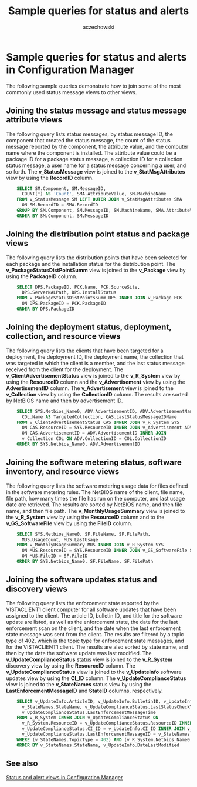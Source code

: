 ﻿---
title: Sample queries for status and alerts
titleSuffix: Configuration Manager
description: Sample queries that show how to join some of the most commonly used status message views to other views.
ms.date: 04/30/2019
ms.prod: configuration-manager
ms.technology: configmgr-sdk
ms.topic: conceptual


ms.assetid: 61c9b4be-4656-413a-8fb1-c6e72d89fbaa
author: aczechowski
ms.author: aaroncz
manager: dougeby
---

# Sample queries for status and alerts in Configuration Manager

The following sample queries demonstrate how to join some of the most commonly used status message views to other views.

## Joining the status message and status message attribute views

The following query lists status messages, by status message ID, the component that created the status message, the count of the status message reported by the component, the attribute value, and the computer name where the component is installed. The attribute value could be a package ID for a package status message, a collection ID for a collection status message, a user name for a status message concerning a user, and so forth. The **v_StatusMessage** view is joined to the **v_StatMsgAttributes** view by using the **RecordID** column.

```sql
    SELECT SM.Component, SM.MessageID, 
      COUNT(*) AS 'Count', SMA.AttributeValue, SM.MachineName 
    FROM v_StatusMessage SM LEFT OUTER JOIN v_StatMsgAttributes SMA 
      ON SM.RecordID = SMA.RecordID 
    GROUP BY SM.Component, SM.MessageID, SM.MachineName, SMA.AttributeValue 
    ORDER BY SM.Component, SM.MessageID 
```

## Joining the distribution point status and package views

The following query lists the distribution points that have been selected for each package and the installation status for the distribution point. The **v_PackageStatusDistPointSumm** view is joined to the **v_Package** view by using the **PackageID** column.

```sql
    SELECT DPS.PackageID, PCK.Name, PCK.SourceSite, 
      DPS.ServerNALPath, DPS.InstallStatus 
    FROM v_PackageStatusDistPointsSumm DPS INNER JOIN v_Package PCK 
      ON DPS.PackageID = PCK.PackageID 
    ORDER BY DPS.PackageID 
```

## Joining the deployment status, deployment, collection, and resource views

The following query lists the clients that have been targeted for a deployment, the deployment ID, the deployment name, the collection that was targeted in which the client is a member, and the last status message received from the client for the deployment. The **v_ClientAdvertisementStatus** view is joined to the **v_R_System** view by using the **ResourceID** column and the **v_Advertisement** view by using the **AdvertisementID** column. The **v_Advertisement** view is joined to the **v_Collection** view by using the **CollectionID** column. The results are sorted by NetBIOS name and then by advertisement ID.

```sql
    SELECT SYS.Netbios_Name0, ADV.AdvertisementID, ADV.AdvertisementName, 
      COL.Name AS TargetedCollection, CAS.LastStatusMessageIDName 
    FROM v_ClientAdvertisementStatus CAS INNER JOIN v_R_System SYS 
      ON CAS.ResourceID = SYS.ResourceID INNER JOIN v_Advertisement ADV 
      ON CAS.AdvertisementID = ADV.AdvertisementID INNER JOIN 
      v_Collection COL ON ADV.CollectionID = COL.CollectionID 
    ORDER BY SYS.Netbios_Name0, ADV.AdvertisementID
```

## Joining the software metering status, software inventory, and resource views

The following query lists the software metering usage data for files defined in the software metering rules. The NetBIOS name of the client, file name, file path, how many times the file has run on the computer, and last usage date are retrieved. The results are sorted by NetBIOS name, and then file name, and then file path. The **v_MonthlyUsageSummary** view is joined to the **v_R_System** view by using the **ResourceID** column and to the **v_GS_SoftwareFile** view by using the **FileID** column.

```sql
    SELECT SYS.Netbios_Name0, SF.FileName, SF.FilePath, 
      MUS.UsageCount, MUS.LastUsage 
    FROM v_MonthlyUsageSummary MUS INNER JOIN v_R_System SYS 
      ON MUS.ResourceID = SYS.ResourceID INNER JOIN v_GS_SoftwareFile SF 
      ON MUS.FileID = SF.FileID 
    ORDER BY SYS.Netbios_Name0, SF.FileName, SF.FilePath 
```

## Joining the software updates status and discovery views

The following query lists the enforcement state reported by the VISTACLIENT1 client computer for all software updates that have been assigned to the client. The article ID, bulletin ID, and title for the software update are listed, as well as the enforcement state, the date for the last enforcement scan on the client, and the date when the last enforcement state message was sent from the client. The results are filtered by a topic type of 402, which is the topic type for enforcement state messages, and for the VISTACLIENT1 client. The results are also sorted by state name, and then by the date the software update was last modified. The **v_UpdateComplianceStatus** status view is joined to the **v_R_System** discovery view by using the **ResourceID** column. The **v_UpdateComplianceStatus** view is joined to the **v_UpdateInfo** software updates view by using the **CI_ID** column. The **v_UpdateComplianceStatus** view is joined to the **v_StateNames** status view by using the **LastEnforcementMessageID** and **StateID** columns, respectively.

```sql
    SELECT v_UpdateInfo.ArticleID, v_UpdateInfo.BulletinID, v_UpdateInfo.Title, 
      v_StateNames.StateName, v_UpdateComplianceStatus.LastStatusCheckTime, 
      v_UpdateComplianceStatus.LastEnforcementMessageTime 
    FROM v_R_System INNER JOIN v_UpdateComplianceStatus ON 
      v_R_System.ResourceID = v_UpdateComplianceStatus.ResourceID INNER JOIN v_UpdateInfo ON 
      v_UpdateComplianceStatus.CI_ID = v_UpdateInfo.CI_ID INNER JOIN v_StateNames ON 
      v_UpdateComplianceStatus.LastEnforcementMessageID = v_StateNames.StateID 
    WHERE (v_StateNames.TopicType = 402) AND (v_R_System.Netbios_Name0 LIKE 'VISTACLIENT1') 
    ORDER BY v_StateNames.StateName, v_UpdateInfo.DateLastModified 
```

## See also

[Status and alert views in Configuration Manager](status-alert-views-configuration-manager.md)